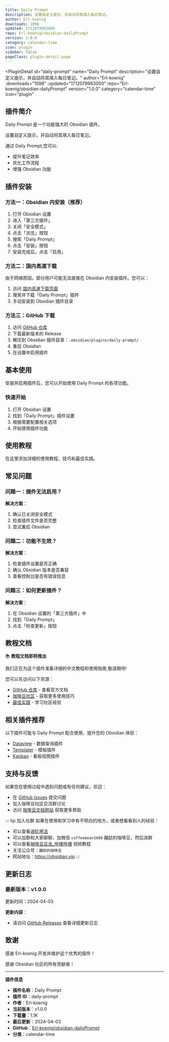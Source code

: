 ```yaml
---
title: Daily Prompt
description: 设置自定义提示，并自动将其填入每日笔记。
author: Erl-koenig
downloads: 1098
updated: 1712079983000
repo: Erl-koenig/obsidian-dailyPrompt
version: 1.0.0
category: calendar-time
icon: plugin
sidebar: false
pageClass: plugin-detail-page
---
```


<PluginDetail
  id="daily-prompt"
  name="Daily Prompt"
  description="设置自定义提示，并自动将其填入每日笔记。"
  author="Erl-koenig"
  :downloads="1098"
  :updated="1712079983000"
  repo="Erl-koenig/obsidian-dailyPrompt"
  version="1.0.0"
  category="calendar-time"
  icon="plugin"
>

<!-- AUTO_GENERATED_START -->
## 插件简介

Daily Prompt 是一个功能强大的 Obsidian 插件。

设置自定义提示，并自动将其填入每日笔记。

通过 Daily Prompt,您可以:

- 提升笔记效率
- 优化工作流程
- 增强 Obsidian 功能

<!-- AUTO_GENERATED_END -->

<!-- AUTO_GENERATED_START -->
## 插件安装

### 方法一：Obsidian 内安装（推荐）

1. 打开 Obsidian 设置
2. 进入「第三方插件」
3. 关闭「安全模式」
4. 点击「浏览」按钮
5. 搜索「Daily Prompt」
6. 点击「安装」按钮
7. 安装完成后，点击「启用」

### 方法二：国内高速下载

由于网络原因，部分用户可能无法直接在 Obsidian 内安装插件。您可以：

1. 访问 [国内高速下载页面](/zh/documentation/obsidian-plugins-download.html)
2. 搜索并下载「Daily Prompt」插件
3. 手动安装到 Obsidian 插件目录

### 方法三：GitHub 下载

1. 访问 [GitHub 仓库](https://github.com/Erl-koenig/obsidian-dailyPrompt)
2. 下载最新版本的 Release
3. 解压到 Obsidian 插件目录：`.obsidian/plugins/daily-prompt/`
4. 重启 Obsidian
5. 在设置中启用插件

## 基本使用

安装并启用插件后，您可以开始使用 Daily Prompt 的各项功能。

### 快速开始

1. 打开 Obsidian 设置
2. 找到「Daily Prompt」插件设置
3. 根据需要配置相关选项
4. 开始使用插件功能

<!-- AUTO_GENERATED_END -->

<!-- CUSTOM_CONTENT_START:tutorial -->
## 使用教程

在这里添加详细的使用教程、技巧和最佳实践。

<!-- CUSTOM_CONTENT_END:tutorial -->

<!-- SHARED_CONTENT_START -->
## 常见问题

### 问题一：插件无法启用？

**解决方案**：
1. 确认已关闭安全模式
2. 检查插件文件是否完整
3. 尝试重启 Obsidian

### 问题二：功能不生效？

**解决方案**：
1. 检查插件设置是否正确
2. 确认 Obsidian 版本是否兼容
3. 查看控制台是否有错误信息

### 问题三：如何更新插件？

**解决方案**：
1. 在 Obsidian 设置的「第三方插件」中
2. 找到「Daily Prompt」
3. 点击「检查更新」按钮

## 教程文档

📚 **教程文档即将推出**

我们正在为这个插件准备详细的中文教程和使用指南,敬请期待!

您可以先访问以下资源：
- [GitHub 仓库](https://github.com/Erl-koenig/obsidian-dailyPrompt) - 查看官方文档
- [咖啡豆社区](/zh/bases/) - 获取更多使用技巧
- [最佳实践](/zh/best-practices/) - 学习社区经验

## 相关插件推荐

以下插件可能与 Daily Prompt 配合使用，提升您的 Obsidian 体验：

- [Dataview](/zh/plugins/dataview.html) - 数据查询插件
- [Templater](/zh/plugins/templater-obsidian.html) - 模板插件
- [Kanban](/zh/plugins/obsidian-kanban.html) - 看板视图插件

## 支持与反馈

如果您在使用过程中遇到问题或有任何建议，欢迎：

- 在 [GitHub Issues](https://github.com/Erl-koenig/obsidian-dailyPrompt/issues) 提交问题
- 加入咖啡豆社区交流群讨论
- 访问 [咖啡豆文档网站](https://obsidian.vip) 获取更多帮助

::: tip 加入社群
如果在使用和学习中有不明白的地方，或者想看看别人的经验：
- 可以查看[进阶用法](/zh/advanced)
- 可以加群和大家聊聊，加微信 `coffeebean1688` 蹦跶的咖啡豆，然后进群
- 可以查看[咖啡豆豆龙_哔哩哔哩](https://space.bilibili.com/618777356) 视频教程
- 关注公众号：`蹦跶的咖啡豆`
- 网站地址：https://obsidian.vip
:::
<!-- SHARED_CONTENT_END -->

<!-- AUTO_GENERATED_START -->
## 更新日志

### 最新版本：v1.0.0

更新时间：2024-04-03

**更新内容**：
- 请访问 [GitHub Releases](https://github.com/Erl-koenig/obsidian-dailyPrompt/releases) 查看详细更新日志

## 致谢

感谢 Erl-koenig 开发并维护这个优秀的插件！

感谢 Obsidian 社区的所有贡献者！

---

**插件信息**
- **插件名称**：Daily Prompt
- **插件 ID**：daily-prompt
- **作者**：Erl-koenig
- **当前版本**：v1.0.0
- **下载量**：1.1K
- **最后更新**：2024-04-03
- **GitHub**：[Erl-koenig/obsidian-dailyPrompt](https://github.com/Erl-koenig/obsidian-dailyPrompt)
- **分类**：calendar-time
<!-- AUTO_GENERATED_END -->

</PluginDetail>

